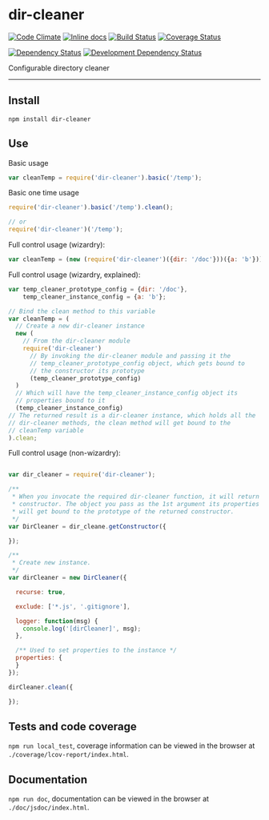 # dir-cleaner

[![Code Climate](https://codeclimate.com/github/opensoars/dir-cleaner/badges/gpa.svg)](https://codeclimate.com/github/opensoars/dir-cleaner)
[![Inline docs](https://inch-ci.org/github/opensoars/dir-cleaner.svg?branch=master)](http://inch-ci.org/github/opensoars/dir-cleaner)
[![Build Status](https://travis-ci.org/opensoars/dir-cleaner.svg?branch=master)](https://travis-ci.org/opensoars/dir-cleaner)
[![Coverage Status](https://coveralls.io/repos/opensoars/dir-cleaner/badge.svg?branch=master&service=github)](https://coveralls.io/github/opensoars/dir-cleaner?branch=master)

[![Dependency Status](https://david-dm.org/opensoars/dir-cleaner.svg?style=flat)](https://david-dm.org/opensoars/dir-cleaner)
[![Development Dependency Status](https://david-dm.org/opensoars/dir-cleaner/dev-status.svg?style=flat)](https://david-dm.org/opensoars/dir-cleaner#info=devDependencies&view=table)

Configurable directory cleaner

---


## Install

`npm install dir-cleaner`

## Use

Basic usage
```js
var cleanTemp = require('dir-cleaner').basic('/temp');

```

Basic one time usage
```js
require('dir-cleaner').basic('/temp').clean();

// or
require('dir-cleaner')('/temp');
```

Full control usage (wizardry):
```js
var cleanTemp = (new (require('dir-cleaner')({dir: '/doc'}))({a: 'b'})).clean;
```

Full control usage (wizardry, explained):
```js
var temp_cleaner_prototype_config = {dir: '/doc'},
    temp_cleaner_instance_config = {a: 'b'};

// Bind the clean method to this variable
var cleanTemp = (
  // Create a new dir-cleaner instance
  new (
    // From the dir-cleaner module
    require('dir-cleaner')
      // By invoking the dir-cleaner module and passing it the
      // temp_cleaner_prototype_config object, which gets bound to
      // the constructor its prototype
      (temp_cleaner_prototype_config)
  )
  // Which will have the temp_cleaner_instance_config object its
  // properties bound to it
  (temp_cleaner_instance_config)
// The returned result is a dir-cleaner instance, which holds all the
// dir-cleaner methods, the clean method will get bound to the
// cleanTemp variable
).clean;
```


Full control usage (non-wizardry):
```js

var dir_cleaner = require('dir-cleaner');

/**
 * When you invocate the required dir-cleaner function, it will return a
 * constructor. The object you pass as the 1st argument its properties
 * will get bound to the prototype of the returned constructor.
 */
var DirCleaner = dir_cleane.getConstructor({

});

/**
 * Create new instance.
 */
var dirCleaner = new DirCleaner({

  recurse: true,

  exclude: ['*.js', '.gitignore'],

  logger: function(msg) {
    console.log('[dirCleaner]', msg);
  },

  /** Used to set properties to the instance */
  properties: {
  }
});

dirCleaner.clean({

});
```

## Tests and code coverage

`npm run local_test`, coverage information can be viewed in the browser at `./coverage/lcov-report/index.html`.

## Documentation
`npm run doc`, documentation can be viewed in the browser at `./doc/jsdoc/index.html`.